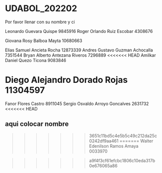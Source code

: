 # UDABOL_202202

Por favor llenar con su nombre y ci

Leonardo Guevara Quispe 9845916
Roger Orlando Ruiz Escobar 4308676

Giovana Rosy Balboa Mayta 10680663

 Elias Samuel Ancieta Rocha 12873339
Andres Gustavo Guzman Achocalla 7351544
Bryan Alberto Antezana Riveros 7296889
<<<<<<< HEAD
Amilkar Daniel Quezo Ticona 9083846

Diego Alejandro Dorado Rojas 11304597
=======
Fanor Flores Castro 8911045
Sergio Osvaldo Arroyo Goncalves 2631732
<<<<<<< HEAD
## aqui colocar nombre
>>>>>>> 3651c11bd5c4e5b5c49c212da25c0242df9aa461
=======
Walter Edenilson Ramos Amaya 0033970

>>>>>>> a9f4f3cf61efcbc1806c10eda317b0e676065a86
